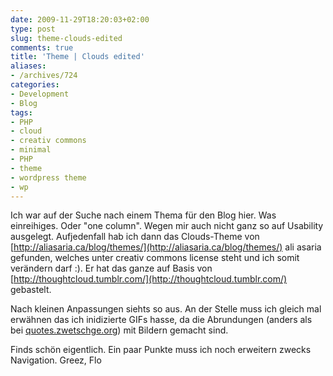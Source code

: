 ```yaml
---
date: 2009-11-29T18:20:03+02:00
type: post
slug: theme-clouds-edited
comments: true
title: 'Theme | Clouds edited'
aliases:
- /archives/724
categories:
- Development
- Blog
tags:
- PHP
- cloud
- creativ commons
- minimal
- PHP
- theme
- wordpress theme
- wp
---
```


Ich war auf der Suche nach einem Thema für den Blog hier. Was einreihiges.
Oder "one column". Wegen mir auch nicht ganz so auf Usability ausgelegt.
Aufjedenfall hab ich dann das Clouds-Theme von
[http://aliasaria.ca/blog/themes/](http://aliasaria.ca/blog/themes/) ali
asaria gefunden, welches unter creativ commons license steht und ich somit
verändern darf :). Er hat das ganze auf Basis von
[http://thoughtcloud.tumblr.com/](http://thoughtcloud.tumblr.com/)
gebastelt.

Nach kleinen Anpassungen siehts so aus. An der Stelle muss ich gleich mal
erwähnen das ich inidizierte GIFs hasse, da die Abrundungen (anders als bei
[quotes.zwetschge.org](http://quotes.zwetschge.org)) mit Bildern gemacht
sind.

Finds schön eigentlich. Ein paar Punkte muss ich noch erweitern zwecks
Navigation.  Greez, Flo
